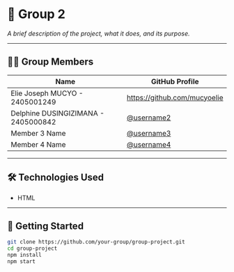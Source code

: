 # 📘 Group 2

_A brief description of the project, what it does, and its purpose._

---

## 👨‍💻 Group Members

| Name              | GitHub Profile                                |
|-------------------|-----------------------------------------------|
| Elie Joseph MUCYO - 2405001249     |https://github.com/mucyoelie   |
| Delphine DUSINGIZIMANA - 2405000842    | [@username2](https://github.com/username2)    |
| Member 3 Name     | [@username3](https://github.com/username3)    |
| Member 4 Name     | [@username4](https://github.com/username4)    |

---

## 🛠️ Technologies Used

- HTML


---

## 🚀 Getting Started

```bash
git clone https://github.com/your-group/group-project.git
cd group-project
npm install
npm start

